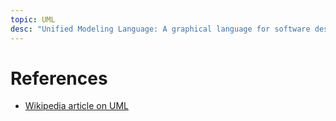 ```yaml
---
topic: UML 
desc: "Unified Modeling Language: A graphical language for software design"
---
```


# References

* [Wikipedia article on UML](https://en.wikipedia.org/wiki/Unified_Modeling_Language)